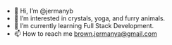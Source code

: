- 👋 Hi, I’m @jermanyb
- 👀 I’m interested in crystals, yoga, and furry animals.
- 🌱 I’m currently learning Full Stack Development.
- 📫 How to reach me brown.jermanya@gmail.com

<!---
jermanyb/jermanyb is a ✨ special ✨ repository because its `README.md` (this file) appears on your GitHub profile.
You can click the Preview link to take a look at your changes.
--->
